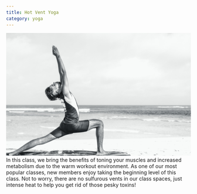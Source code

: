 ```yaml
---
title: Hot Vent Yoga
category: yoga
---
```


![beach yoga](/assets/images/beach_yoga.jpg)
In this class, we bring the benefits of toning your muscles and increased metabolism due to the warm workout environment. As one of our most popular classes, new members enjoy taking the beginning level of this class. Not to worry, there are no sulfurous vents in our class spaces, just intense heat to help you get rid of those pesky toxins!
